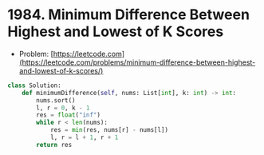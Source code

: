 # 1984. Minimum Difference Between Highest and Lowest of K Scores

- Problem: [https://leetcode.com](https://leetcode.com/problems/minimum-difference-between-highest-and-lowest-of-k-scores/)

```python
class Solution:
    def minimumDifference(self, nums: List[int], k: int) -> int:
        nums.sort()
        l, r = 0, k - 1
        res = float("inf")
        while r < len(nums):
            res = min(res, nums[r] - nums[l])
            l, r = l + 1, r + 1
        return res  
```